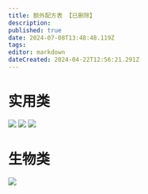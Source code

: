 ```yaml
---
title: 额外配方表 【已删除】
description: 
published: true
date: 2024-07-08T13:48:48.119Z
tags: 
editor: markdown
dateCreated: 2024-04-22T12:56:21.291Z
---
```


# 实用类
![](http://photo.shbsme.top/i/2024/04/22/66265e26565c6.jpg)
![](http://photo.shbsme.top/i/2024/04/22/662665219410d.jpg)
![](http://photo.shbsme.top/i/2024/04/23/6627c6b30724d.png)
# 生物类
![](http://photo.shbsme.top/i/2024/04/22/66265e2707bed.jpg)

